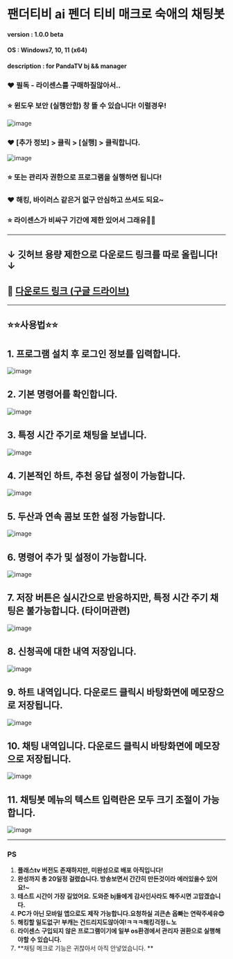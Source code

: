 #  팬더티비 ai 펜더 티비 매크로 숙애의 채팅봇

#### version : 1.0.0 beta
#### OS : Windows7, 10, 11 (x64)
#### description : for PandaTV bj && manager


### ❤️ 필독 - 라이센스를 구매하질않아서.. 
### ⭐ 윈도우 보안 (실행안함) 창 뜰 수 있습니다! 이럴경우! 
![image](https://github.com/wcscom/chatbot-free/assets/168957756/3542d2ed-1c40-410b-a573-2d0f3e2475a3)
### ❤️ [추가 정보] > 클릭 > [실행] > 클릭합니다. 
![image](https://github.com/wcscom/chatbot-free/assets/168957756/99e8c3d6-c26b-4a9d-bb84-bcabdc64cfec)
### ⭐ 또는 관리자 권한으로 프로그램을 실행하면 됩니다!
### ❤️ 해킹, 바이러스 같은거 없구 안심하고 쓰셔도 되요~ 
### ⭐ 라이센스가 비싸구 기간에 제한 있어서 그래유🤣🤣
---

## ↓ 깃허브 용량 제한으로 다운로드 링크를 따로 올립니다! ↓
## **🔗 [다운로드 링크 (구글 드라이브)](https://drive.google.com/file/d/1PNFWe_Ijrs_mX8ByTat0lDC-i51TJZ-r/view?usp=drive_link)**

---

## ⭐⭐사용법⭐⭐
## 1. 프로그램 설치 후 로그인 정보를 입력합니다.
![image](https://github.com/wcscom/chatbot-free/assets/168957756/b8f4c1f8-e529-42e6-a156-e29821b1ef6b)

## 2. 기본 명령어를 확인합니다.
![image](https://github.com/wcscom/chatbot-free/assets/168957756/cd557103-8415-45a4-9b93-aee3947718d9)

## 3. 특정 시간 주기로 채팅을 보냅니다.
![image](https://github.com/wcscom/chatbot-free/assets/168957756/aec80000-c71c-4aa1-84df-322733f685db)

## 4. 기본적인 하트, 추천 응답 설정이 가능합니다.
![image](https://github.com/wcscom/chatbot-free/assets/168957756/f1043b4b-1e29-46f1-865c-909118bc094c)

## 5. 두산과 연속 콤보 또한 설정 가능합니다.
![image](https://github.com/wcscom/chatbot-free/assets/168957756/818b86fb-6510-4d4c-99b4-856becf01cc6)

## 6. 명령어 추가 및 설정이 가능합니다.
![image](https://github.com/wcscom/chatbot-free/assets/168957756/50254527-bff0-4186-949c-36dbeadf2778)

## 7. 저장 버튼은 실시간으로 반응하지만, 특정 시간 주기 채팅은 불가능합니다. (타이머관련)
![image](https://github.com/wcscom/chatbot-free/assets/168957756/b4114cba-df10-49c6-8c32-2544fbf8d1e8)

## 8. 신청곡에 대한 내역 저장입니다.
![image](https://github.com/wcscom/chatbot-free/assets/168957756/a161562f-a8e6-4c17-8b49-5333df2de284)

## 9. 하트 내역입니다. 다운로드 클릭시 바탕화면에 메모장으로 저장됩니다.
![image](https://github.com/wcscom/chatbot-free/assets/168957756/e0eac2f6-aaad-4cbb-bccc-527d123c68c7)

## 10. 채팅 내역입니다. 다운로드 클릭시 바탕화면에 메모장으로 저장됩니다.
![image](https://github.com/wcscom/chatbot-free/assets/168957756/a3e01c25-a633-45ce-8aba-cbf266afd914)

## 11. 채팅봇 메뉴의 텍스트 입력란은 모두 크기 조절이 가능합니다.
![image](https://github.com/wcscom/chatbot-free/assets/168957756/66002c69-4c0b-4abd-9def-d7f3ef206fd7)



---

### PS

1. **플래스tv 버전도 존재하지만, 미완성으로 배포 아직입니다!**
2. **완성까지 총 20일정 걸렸습니다. 방송보면서 간간히 만든것이라 에러있을수 있어요!~**
3. **테스트 시간이 가장 길었어요. 도와준 bj들에게 감사인사라도 해주시면 고맙겠습니다.**
4. **PC가 아닌 모바일 앱으로도 제작 가능합니다.요청하실 괴큰손 옵빠는 연락주세유😍**
5. **해킹할 일도없구! 부캐는 건드리지도않아여!ㅋㅋㅋ해킹걱정ㄴ노**
6. **라이센스 구입되지 않은 프로그램이기에 일부 os환경에서 관리자 권환으로 실행해야할 수 있습니다.**
7. **채팅 메크로 기능은 귀찮아서 아직 안넣었습니다. **
